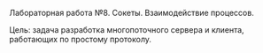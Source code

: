 Лабораторная работа №8. Сокеты. Взаимодействие процессов. 

Цель: задача разработка многопоточного сервера и клиента, работающих по простому протоколу.
